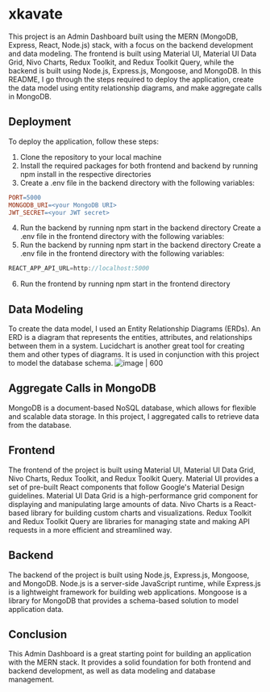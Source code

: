 # xkavate
This project is an Admin Dashboard built using the MERN (MongoDB, Express, React, Node.js) stack, with a focus on the backend development and data modeling.
The frontend is built using Material UI, Material UI Data Grid, Nivo Charts, Redux Toolkit, and Redux Toolkit Query, while the backend is built using Node.js, Express.js, Mongoose, and MongoDB.
In this README, I go through the steps required to deploy the application, create the data model using entity relationship diagrams, and make aggregate calls in MongoDB. 

## Deployment
To deploy the application, follow these steps:

1. Clone the repository to your local machine
2. Install the required packages for both frontend and backend by running npm install in the respective directories
3. Create a .env file in the backend directory with the following variables:

```makefile
PORT=5000
MONGODB_URI=<your MongoDB URI>
JWT_SECRET=<your JWT secret>
```

4. Run the backend by running npm start in the backend directory
Create a .env file in the frontend directory with the following variables:
5. Run the backend by running npm start in the backend directory
Create a .env file in the frontend directory with the following variables:

```javascript
REACT_APP_API_URL=http://localhost:5000
```

6. Run the frontend by running npm start in the frontend directory

## Data Modeling
To create the data model, I used an Entity Relationship Diagrams (ERDs).
An ERD is a diagram that represents the entities, attributes, and relationships between them in a system. 
Lucidchart is another great tool for creating them and other types of diagrams. 
It is used in conjunction with this project to model the database schema.
![image | 600 ](https://user-images.githubusercontent.com/45074124/219900427-8e03e168-8669-4f2a-97da-fb3de26151e5.png)

## Aggregate Calls in MongoDB
MongoDB is a document-based NoSQL database, which allows for flexible and scalable data storage.
In this project, I aggregated calls to retrieve data from the database.

## Frontend
The frontend of the project is built using Material UI, Material UI Data Grid, Nivo Charts, Redux Toolkit, and Redux Toolkit Query.
Material UI provides a set of pre-built React components that follow Google's Material Design guidelines.
Material UI Data Grid is a high-performance grid component for displaying and manipulating large amounts of data.
Nivo Charts is a React-based library for building custom charts and visualizations. 
Redux Toolkit and Redux Toolkit Query are libraries for managing state and making API requests in a more efficient and streamlined way.

## Backend
The backend of the project is built using Node.js, Express.js, Mongoose, and MongoDB. 
Node.js is a server-side JavaScript runtime, while Express.js is a lightweight framework for building web applications. 
Mongoose is a library for MongoDB that provides a schema-based solution to model application data.

## Conclusion
This Admin Dashboard is a great starting point for building an application with the MERN stack. 
It provides a solid foundation for both frontend and backend development, as well as data modeling and database management.
